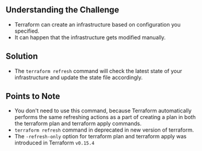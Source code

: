 ## Understanding the Challenge
- Terraform can create an infrastructure based on configuration you specified.
- It can happen that the infrastructure gets modified manually.

## Solution
- The `terraform refresh` command will check the latest state of your infrastructure and update the state file accordingly.

## Points to Note
- You don't need to use this command, because Terraform automatically performs the same refreshing actions as a part of creating a plan in both the terraform plan and terraform apply commands.
- `terraform refresh` command in deprecated in new version of terraform.
- The `-refresh-only` option for terraform plan and terraform apply was introduced in Terraform `v0.15.4`